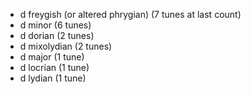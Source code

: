 
 - d freygish (or altered phrygian) (7 tunes at last count)
 - d minor (6 tunes)
 - d dorian (2 tunes)
 - d mixolydian (2 tunes)
 - d major (1 tune)
 - d locrian (1 tune)
 - d lydian (1 tune)
